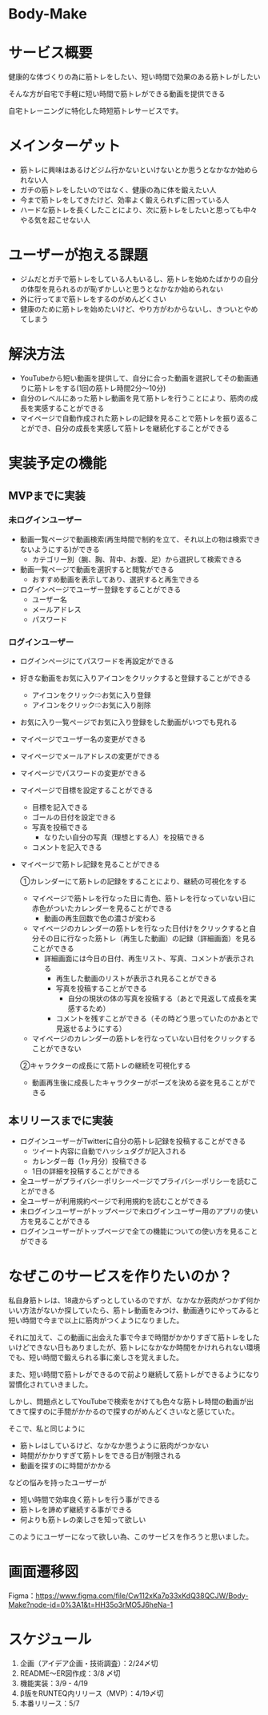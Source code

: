 # Body-Make
# サービス概要

健康的な体づくりの為に筋トレをしたい、短い時間で効果のある筋トレがしたい

そんな方が自宅で手軽に短い時間で筋トレができる動画を提供できる

自宅トレーニングに特化した時短筋トレサービスです。

# メインターゲット

- 筋トレに興味はあるけどジム行かないといけないとか思うとなかなか始められない人
- ガチの筋トレをしたいのではなく、健康の為に体を鍛えたい人
- 今まで筋トレをしてきたけど、効率よく鍛えられずに困っている人
- ハードな筋トレを長くしたことにより、次に筋トレをしたいと思っても中々やる気を起こせない人

# ユーザーが抱える課題

- ジムだとガチで筋トレをしている人もいるし、筋トレを始めたばかりの自分の体型を見られるのが恥ずかしいと思うとなかなか始められない
- 外に行ってまで筋トレをするのがめんどくさい
- 健康のために筋トレを始めたいけど、やり方がわからないし、きついとやめてしまう

# 解決方法

- YouTubeから短い動画を提供して、自分に合った動画を選択してその動画通りに筋トレをする(1回の筋トレ時間2分〜10分)
- 自分のレベルにあった筋トレ動画を見て筋トレを行うことにより、筋肉の成長を実感することができる
- マイページで自動作成された筋トレの記録を見ることで筋トレを振り返ることができ、自分の成長を実感して筋トレを継続化することができる

# 実装予定の機能

## MVPまでに実装

### 未ログインユーザー

- 動画一覧ページで動画検索(再生時間で制約を立て、それ以上の物は検索できないようにする)ができる
    - カテゴリー別（腕、胸、背中、お腹、足）から選択して検索できる
- 動画一覧ページで動画を選択すると閲覧ができる
    - おすすめ動画を表示してあり、選択すると再生できる
- ログインページでユーザー登録をすることができる
    - ユーザー名
    - メールアドレス
    - パスワード

### ログインユーザー

- ログインページにてパスワードを再設定ができる
- 好きな動画をお気に入りアイコンをクリックすると登録することができる
    - アイコンをクリック⇨お気に入り登録
    - アイコンをクリック⇨お気に入り削除
- お気に入り一覧ページでお気に入り登録をした動画がいつでも見れる
- マイページでユーザー名の変更ができる
- マイページでメールアドレスの変更ができる
- マイページでパスワードの変更ができる
- マイページで目標を設定することができる
    - 目標を記入できる
    - ゴールの日付を設定できる
    - 写真を投稿できる
        - なりたい自分の写真（理想とする人）を投稿できる
    - コメントを記入できる
- マイページで筋トレ記録を見ることができる
    
    ①カレンダーにて筋トレの記録をすることにより、継続の可視化をする
    
    - マイページで筋トレを行なった日に青色、筋トレを行なっていない日に赤色がついたカレンダーを見ることができる
        - 動画の再生回数で色の濃さが変わる
    - マイページのカレンダーの筋トレを行なった日付けをクリックすると自分その日に行なった筋トレ（再生した動画）の記録（詳細画面）を見ることができる
        - 詳細画面には今日の日付、再生リスト、写真、コメントが表示される
            - 再生した動画のリストが表示され見ることができる
            - 写真を投稿することができる
                - 自分の現状の体の写真を投稿する（あとで見返して成長を実感するため）
            - コメントを残すことができる（その時どう思っていたのかあとで見返せるようにする）
    - マイページのカレンダーの筋トレを行なっていない日付をクリックすることができない
    
    ②キャラクターの成長にて筋トレの継続を可視化する
    
    - 動画再生後に成長したキャラクターがポーズを決める姿を見ることができる
## 本リリースまでに実装

- ログインユーザーがTwitterに自分の筋トレ記録を投稿することができる
    - ツイート内容に自動でハッシュダグが記入される
    - カレンダー毎（1ヶ月分）投稿できる
    - 1日の詳細を投稿することができる
- 全ユーザーがプライバシーポリシーページでプライバシーポリシーを読むことができる
- 全ユーザーが利用規約ページで利用規約を読むことができる
- 未ログインユーザーがトップページで未ログインユーザー用のアプリの使い方を見ることができる
- ログインユーザーがトップページで全ての機能についての使い方を見ることができる

# なぜこのサービスを作りたいのか？

私自身筋トレは、18歳からずっとしているのですが、なかなか筋肉がつかず何かいい方法がないか探していたら、筋トレ動画をみつけ、動画通りにやってみると短い時間で今まで以上に筋肉がつくようになりました。

それに加えて、この動画に出会えた事で今まで時間がかかりすぎて筋トレをしたいけどできない日もありましたが、筋トレになかなか時間をかけれられない環境でも、短い時間で鍛えられる事に楽しさを覚えました。

また、短い時間で筋トレができるので前より継続して筋トレができるようになり習慣化されていきました。

しかし、問題点としてYouTubeで検索をかけても色々な筋トレ時間の動画が出てきて探すのに手間がかかるので探すのがめんどくさいなと感じていた。

そこで、私と同じように

- 筋トレはしているけど、なかなか思うように筋肉がつかない
- 時間がかかりすぎて筋トレをできる日が制限される
- 動画を探すのに時間がかかる

などの悩みを持ったユーザーが

- 短い時間で効率良く筋トレを行う事ができる
- 筋トレを諦めず継続する事ができる
- 何よりも筋トレの楽しさを知って欲しい

このようにユーザーになって欲しい為、このサービスを作ろうと思いました。

# 画面遷移図
Figma：https://www.figma.com/file/Cw112xKa7p33xKdQ38QCJW/Body-Make?node-id=0%3A1&t=HH35o3rMO5J6heNa-1

# スケジュール

1. 企画（アイデア企画・技術調査）：2/24〆切
2. README〜ER図作成：3/8 〆切
3. 機能実装：3/9 - 4/19
4. β版をRUNTEQ内リリース（MVP）：4/19〆切
5. 本番リリース：5/7
